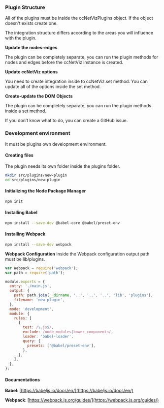 ### Plugin Structure

All of the plugins must be inside the ccNetVizPlugins object. If the object doesn't exists create one.

The integration structure differs according to the areas you will influence with the plugin.

**Update the nodes-edges**

The plugin can be completely separate, you can run the plugin methods for nodes and edges before the ccNetViz instance is created.

**Update ccNetViz options**

You need to create integration inside to ccNetViz.set method. You can update all of the options inside the set method.

**Create-update the DOM Objects**

The plugin can be completely separate, you can run the plugin methods inside a set method.

If you don’t know what to do, you can create a GitHub issue.

### Development environment

It must be plugins own development environment.

#### Creating files

The plugin needs its own folder inside the plugins folder.
```bash
mkdir src/plugins/new-plugin  
cd src/plugins/new-plugin
```
#### Initializing the Node Package Manager

```bash
npm init
```

#### Installing Babel

```bash
npm install --save-dev @babel-core @babel/preset-env
```

#### Installing Webpack

```bash
npm install --save-dev webpack
```

**Webpack Configuration**
Inside the Webpack configuration output path must be lib/plugins.

```js
var Webpack = require('webpack');
var path = require('path');

module.exports = {
  entry: './main.js',
  output: {
    path: path.join(__dirname, '..', '..', '..', 'lib', 'plugins'),
    filename: 'new-plugin',
  },
  mode: 'development',
  module: {
    rules: [
      {
        test: /\.js$/,
        exclude: /node_modules|bower_components/,
        loader: 'babel-loader',
        query: {
          presets: ['@babel/preset-env'],
        },
      },
    ],
  },
};
```

#### Documentations

**Babel**: [https://babeljs.io/docs/en/](https://babeljs.io/docs/en/)

**Webpack**: [https://webpack.js.org/guides/](https://webpack.js.org/guides/)
